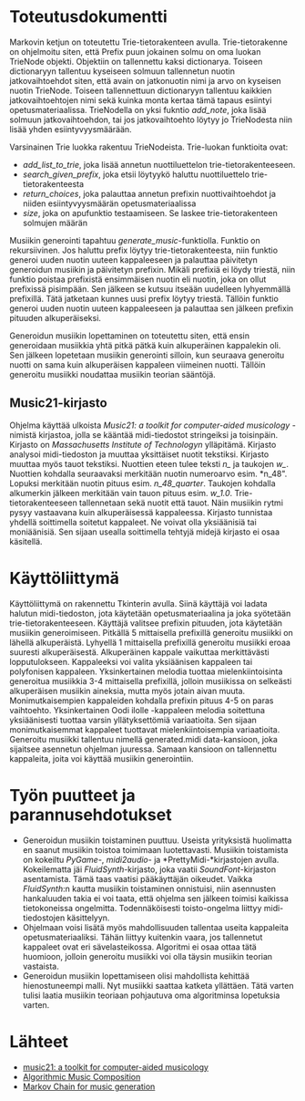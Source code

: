 # Toteutusdokumentti

Markovin ketjun on toteutettu Trie-tietorakenteen avulla. Trie-tietorakenne on ohjelmoitu siten, että Prefix puun jokainen solmu on oma luokan TrieNode objekti. Objektiin on tallennettu kaksi dictionarya. Toiseen dictionaryyn tallentuu kyseiseen solmuun tallennetun nuotin jatkovaihtoehdot siten, että avain on jatkonuotin nimi ja arvo on kyseisen nuotin TrieNode. Toiseen tallennettuun dictionaryyn tallentuu kaikkien jatkovaihtoehtojen nimi sekä kuinka monta kertaa tämä tapaus esiintyi opetusmateriaalissa. TrieNodella on yksi fukntio *add_note*, joka lisää solmuun jatkovaihtoehdon, tai jos jatkovaihtoehto löytyy jo TrieNodesta niin lisää yhden esiintyvyysmäärään.

Varsinainen Trie luokka rakentuu TrieNodeista. Trie-luokan funktioita ovat:
- *add_list_to_trie*, joka lisää annetun nuottiluettelon trie-tietorakenteeseen. 
- *search_given_prefix*, joka etsii löytyykö haluttu nuottiluettelo trie-tietorakenteesta
- *return_choices*, joka palauttaa annetun prefixin nuottivaihtoehdot ja niiden esiintyvyysmäärän opetusmateriaalissa
- *size*, joka on apufunktio testaamiseen. Se laskee trie-tietorakenteen solmujen määrän

Musiikin generointi tapahtuu *generate_music*-funktiolla. Funktio on rekursiivinen. Jos haluttu prefix löytyy trie-tietorakenteesta, niin funktio generoi uuden nuotin uuteen kappaleeseen ja palauttaa päivitetyn generoidun musiikin ja päivitetyn prefixin. Mikäli prefixiä ei löydy triestä, niin funktio poistaa prefixistä ensimmäisen nuotin eli nuotin, joka on ollut prefixissä pisimpään. Sen jälkeen se kutsuu itseään uudelleen lyhyemmällä prefixillä. Tätä jatketaan kunnes uusi prefix löytyy triestä. Tällöin funktio generoi uuden nuotin uuteen kappaleeseen ja palauttaa sen jälkeen prefixin pituuden alkuperäiseksi.

Generoidun musiikin lopettaminen on toteutettu siten, että ensin generoidaan musiikkia yhtä pitkä pätkä kuin alkuperäinen kappalekin oli. Sen jälkeen lopetetaan musiikin generointi silloin, kun seuraava generoitu nuotti on sama kuin alkuperäisen kappaleen viimeinen nuotti. Tällöin generoitu musiikki noudattaa musiikin teorian sääntöjä.

## Music21-kirjasto

Ohjelma käyttää ulkoista *Music21: a toolkit for computer-aided musicology* -nimistä kirjastoa, jolla se kääntää midi-tiedostot stringeiksi ja toisinpäin. Kirjasto on *Massachusetts Institute of Technologyn* ylläpitämä. Kirjasto analysoi midi-tiedoston ja muuttaa yksittäiset nuotit tekstiksi. Kirjasto muuttaa myös tauot tekstiksi. Nuottien eteen tulee teksti *n_* ja taukojen *w_*. Nuottien kohdalla seuraavaksi merkitään nuotin numeroarvo esim. *n_48". Lopuksi merkitään nuotin pituus esim. *n_48_quarter*. Taukojen kohdalla alkumerkin jälkeen merkitään vain tauon pituus esim. *w_1.0*. Trie-tietorakenteeseen tallennetaan sekä nuotit että tauot. Näin musiikin rytmi pysyy vastaavana kuin alkuperäisessä kappaleessa. Kirjasto tunnistaa yhdellä soittimella soitetut kappaleet. Ne voivat olla yksiäänisiä tai moniäänisiä. Sen sijaan usealla soittimella tehtyjä midejä kirjasto ei osaa käsitellä.

# Käyttöliittymä

Käyttöliittymä on rakennettu Tkinterin avulla. Siinä käyttäjä voi ladata halutun midi-tiedoston, jota käytetään opetusmateriaalina ja joka syötetään trie-tietorakenteeseen. Käyttäjä valitsee prefixin pituuden, jota käytetään musiikin generoimiseen. Pitkällä 5 mittaisella prefixillä generoitu musiikki on lähellä alkuperäistä. Lyhyellä 1 mittaisella prefixillä generoitu musiikki eroaa suuresti alkuperäisestä. Alkuperäinen kappale vaikuttaa merkittävästi lopputulokseen. Kappaleeksi voi valita yksiäänisen kappaleen tai polyfonisen kappaleen. Yksinkertainen melodia tuottaa mielenkiintoisinta generoitua musiikkia 3-4 mittaisella prefixillä, jolloin musiikissa on selkeästi alkuperäisen musiikin aineksia, mutta myös jotain aivan muuta. Monimutkaisempien kappaleiden kohdalla prefixin pituus 4-5 on paras vaihtoehto. Yksinkertainen Oodi ilolle -kappaleen melodia soitettuna yksiäänisesti tuottaa varsin yllätyksettömiä variaatioita. Sen sijaan monimutkaisemmat kappaleet tuottavat mielenkiintoisempia variaatioita. Generoitu musiikki tallentuu nimellä generated.midi data-kansioon, joka sijaitsee asennetun ohjelman juuressa. Samaan kansioon on tallennettu kappaleita, joita voi käyttää musiikin generointiin.

# Työn puutteet ja parannusehdotukset

- Generoidun musiikin toistaminen puuttuu. Useista yrityksistä huolimatta en saanut musiikin toistoa toimimaan luotettavasti. Musiikin toistamista on kokeiltu *PyGame-*, *midi2audio-* ja *PrettyMidi-*kirjastojen avulla. Kokeilematta jäi *FluidSynth*-kirjasto, joka vaatii *SoundFont*-kirjaston asentamista. Tämä taas vaatisi pääkäyttäjän oikeudet. Vaikka *FluidSynth*:n kautta musiikin toistaminen onnistuisi, niin asennusten hankaluuden takia ei voi taata, että ohjelma sen jälkeen toimisi kaikissa tietokoneissa ongelmitta. Todennäköisesti toisto-ongelma liittyy midi-tiedostojen käsittelyyn. 
- Ohjelmaan voisi lisätä myös mahdollisuuden tallentaa useita kappaleita opetusmateriaaliksi. Tähän liittyy kuitenkin vaara, jos tallennetut kappaleet ovat eri sävelasteikossa. Algoritmi ei osaa ottaa tätä huomioon, jolloin generoitu musiikki voi olla täysin musiikin teorian vastaista.
- Generoidun musiikin lopettamiseen olisi mahdollista kehittää hienostuneempi malli. Nyt musiikki saattaa katketa yllättäen. Tätä varten tulisi laatia musiikin teoriaan pohjautuva oma algoritminsa lopetuksia varten.

# Lähteet

- [music21: a toolkit for computer-aided musicology](http://web.mit.edu/music21/)
- [Algorithmic Music Composition](https://junshern.github.io/algorithmic-music-tutorial/)
- [Markov Chain for music generation](https://towardsdatascience.com/markov-chain-for-music-generation-932ea8a88305)
